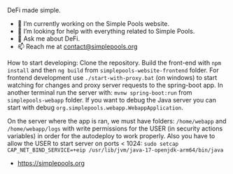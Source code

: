 DeFi made simple.

- 🔭 I’m currently working on the Simple Pools website.
- 🤔 I’m looking for help with everything related to Simple Pools.
- 💬 Ask me about DeFi.
- 📫 Reach me at contact@simplepools.org

How to start developing:
Clone the repository. Build the front-end with `npm install` and then `ng build` from `simplepools-website-frontend` folder.
For frontend development use `./start-with-proxy.bat` (on windows) to start watching for changes and proxy server requests to the spring-boot app.
In another terminal run the server with: `mvnw spring-boot:run` from `simplepools-webapp` folder.
If you want to debug the Java server you can start with debug `org.simplepools.webapp.WebappApplication`.

On the server where the app is ran, we must have folders: `/home/webapp` and `/home/webapp/logs` with
write permissions for the USER (in security actions variables) in order for the autodeploy to work properly.
Also you have to allow the USER to start server on ports < 1024:
`sudo setcap CAP_NET_BIND_SERVICE=+eip /usr/lib/jvm/java-17-openjdk-arm64/bin/java`

- https://simplepools.org